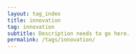 ```yaml
---
layout: tag_index
title: innovation
tag: innovation
subtitle: Description needs to go here.
permalink: /tags/innovation/
---
```

